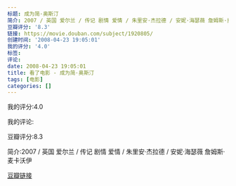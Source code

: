 ```yaml
---
标题: 成为简·奥斯汀
简介: 2007 / 英国 爱尔兰 / 传记 剧情 爱情 / 朱里安·杰拉德 / 安妮·海瑟薇 詹姆斯·麦卡沃伊
豆瓣评分: '8.3'
链接: https://movie.douban.com/subject/1920805/
创建时间: '2008-04-23 19:05:01'
我的评分: '4.0'
标签:
评论:
date: 2008-04-23 19:05:01
title: 看了电影 - 成为简·奥斯汀
tags: [电影]
categories: []
---
```


我的评分:4.0

我的评论:

豆瓣评分:8.3

简介:2007 / 英国 爱尔兰 / 传记 剧情 爱情 / 朱里安·杰拉德 / 安妮·海瑟薇 詹姆斯·麦卡沃伊

[豆瓣链接](https://movie.douban.com/subject/1920805/)


